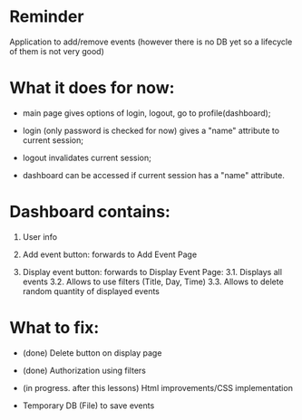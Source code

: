 # Reminder
Application to add/remove events (however there is no DB yet so a lifecycle of them is not very good)

# What it does for now:

- main page gives options of login, logout, go to profile(dashboard);

- login (only password is checked for now) gives a "name" attribute to current session;

- logout invalidates current session;

- dashboard can be accessed if current session has a "name" attribute.

# Dashboard contains:

1. User info

2. Add event button: forwards to Add Event Page

3. Display event button: forwards to Display Event Page:
           3.1. Displays all events
           3.2. Allows to use filters (Title, Day, Time)
           3.3. Allows to delete random quantity of displayed events 

# What to fix:

- (done) Delete button on display page

- (done) Authorization using filters 

- (in progress. after this lessons) Html improvements/CSS implementation

- Temporary DB (File) to save events

